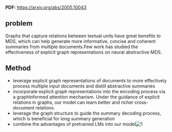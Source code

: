 **PDF:** https://arxiv.org/abs/2005.10043

problem
--------
Graphs that capture relations between textual units have great benefits to MDS, which can help generate more informative, concise and coherent summaries from multiple documents.Few work has studied the effectiveness of explicit graph representations on neural abstractive MDS.

Method
------
- leverage explicit graph representations of documents to more effectively process multiple input documents and distill         abstractive summaries
- incorporate explicit graph representations into the encoding process via a graphinformed attention mechanism. Under the guidance of explicit relations in graphs, our model can learn better and richer cross-document relations.
- leverage the graph structure to guide the summary decoding process, which is beneficial for long summary generation
- combine the advantages of pretrained LMs into our model![1](https://user-images.githubusercontent.com/56755928/157284981-6a6c90dd-d3ca-4d54-92ad-307770cc9c9a.jpg)
